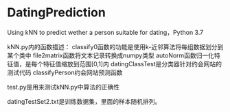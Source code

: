 # DatingPrediction
Using kNN to predict wether a person suitable for dating，Python 3.7

kNN.py内的函数描述：
classify0函数的功能是使用k-近邻算法将每组数据划分到某个类中
file2matrix函数将文本记录转换成numpy类型
autoNorm函数归一化特征值，是每个特征值缩放到范围[0,1]内
datingClassTest是分类器针对约会网站的测试代码
classifyPerson约会网站预测函数

test.py是用来测试kNN.py中算法的正确性

datingTestSet2.txt是训练数据集，里面的样本随机排列。
